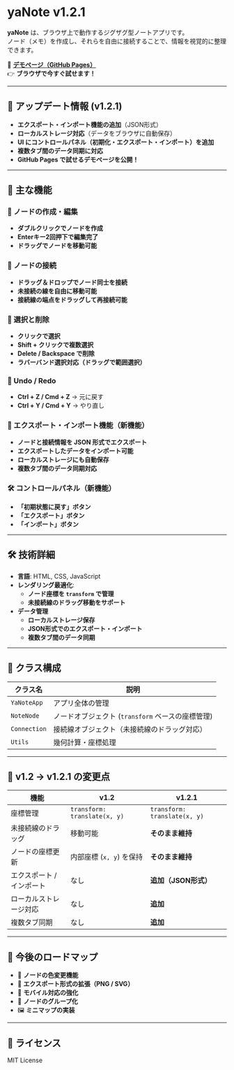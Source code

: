 # yaNote v1.2.1

**yaNote** は、ブラウザ上で動作するジグザグ型ノートアプリです。  
ノード（メモ）を作成し、それらを自由に接続することで、情報を視覚的に整理できます。

📌 **[デモページ（GitHub Pages）](https://co-meeting.github.io/yaNote/)**  
👉 **ブラウザで今すぐ試せます！**  

---

## 🚀 アップデート情報 (v1.2.1)
- **エクスポート・インポート機能の追加**（JSON形式）
- **ローカルストレージ対応**（データをブラウザに自動保存）
- **UI にコントロールパネル（初期化・エクスポート・インポート）を追加**
- **複数タブ間のデータ同期に対応**
- **GitHub Pages で試せるデモページを公開！**  

---

## 📌 主な機能

### 📝 ノードの作成・編集
- **ダブルクリックでノードを作成**
- **Enterキー2回押下で編集完了**
- **ドラッグでノードを移動可能**

### 📍 ノードの接続
- **ドラッグ＆ドロップでノード同士を接続**
- **未接続の線を自由に移動可能**
- **接続線の端点をドラッグして再接続可能**

### 🎯 選択と削除
- **クリックで選択**
- **Shift + クリックで複数選択**
- **Delete / Backspace で削除**
- **ラバーバンド選択対応（ドラッグで範囲選択）**

### 🔄 Undo / Redo
- **Ctrl + Z / Cmd + Z** → 元に戻す
- **Ctrl + Y / Cmd + Y** → やり直し

### 🔀 エクスポート・インポート機能（新機能）
- **ノードと接続情報を JSON 形式でエクスポート**
- **エクスポートしたデータをインポート可能**
- **ローカルストレージにも自動保存**
- **複数タブ間のデータ同期対応**

### 🛠 コントロールパネル（新機能）
- **「初期状態に戻す」ボタン**
- **「エクスポート」ボタン**
- **「インポート」ボタン**

---

## 🛠 技術詳細
- **言語**: HTML, CSS, JavaScript
- **レンダリング最適化**:
  - **ノード座標を `transform` で管理**
  - **未接続線のドラッグ移動をサポート**
- **データ管理**
  - **ローカルストレージ保存**
  - **JSON形式でのエクスポート・インポート**
  - **複数タブ間のデータ同期**

---

## 🔧 クラス構成
| クラス名        | 説明 |
|---------------|----------------|
| `YaNoteApp`   | アプリ全体の管理 |
| `NoteNode`    | ノードオブジェクト (`transform` ベースの座標管理) |
| `Connection`  | 接続線オブジェクト（未接続線のドラッグ対応） |
| `Utils`       | 幾何計算・座標処理 |

---

## 📌 v1.2 → v1.2.1 の変更点
| 機能 | v1.2 | v1.2.1 |
|------|------|------|
| 座標管理 | `transform: translate(x, y)` | `transform: translate(x, y)` |
| 未接続線のドラッグ | 移動可能 | **そのまま維持** |
| ノードの座標更新 | 内部座標 (`x, y`) を保持 | **そのまま維持** |
| エクスポート / インポート | なし | **追加（JSON形式）** |
| ローカルストレージ対応 | なし | **追加** |
| 複数タブ同期 | なし | **追加** |

---

## 🚀 今後のロードマップ
- 🎨 **ノードの色変更機能**
- 📂 **エクスポート形式の拡張（PNG / SVG）**
- 📱 **モバイル対応の強化**
- 🔀 **ノードのグループ化**
- 🖼 **ミニマップの実装**

---

## 📜 ライセンス
MIT License
